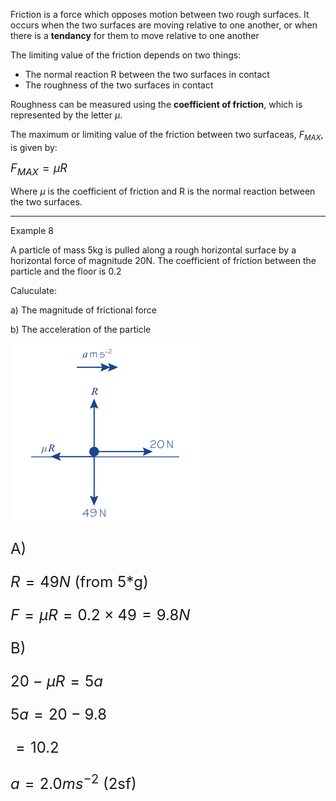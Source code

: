 Friction is a force which opposes motion between two rough surfaces. It occurs when the two surfaces are moving relative to one another, or when there is a **tendancy** for them to move relative to one another

The limiting value of the friction depends on two things:
- The normal reaction R between the two surfaces in contact
- The roughness of the two surfaces in contact

Roughness can be measured using the **coefficient of friction**, which is represented by the letter $\mu$.

The maximum or limiting value of the friction between two surfaceas, $F_{MAX}$, is given by:

<font size=4>$F_{MAX} = \mu R$</font>

Where $\mu$ is the coefficient of friction and R is the normal reaction between the two surfaces.

---

Example 8

A particle of mass 5kg is pulled along a rough horizontal surface by a horizontal force of magnitude 20N. The coefficient of friction between the particle and the floor is 0.2

Caluculate:

a) The magnitude of frictional force

b) The acceleration of the particle

![](graph.png)


<font size=5>

A)

$R = 49N$ (from 5*g)

$F = \mu R = 0.2 \times 49 = 9.8N$

B)

$20 - \mu R = 5a$

$5a = 20 -9.8$

$= 10.2$

$a = 2.0ms^{-2}$ (2sf)